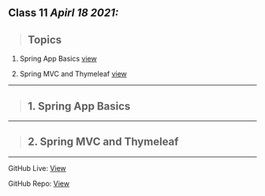 ## Class 11  *Apirl 18 2021:* 

> ## Topics

   1.  Spring App Basics [view](https://www.thymeleaf.org/doc/articles/springmvcaccessdata.html)

   2.  Spring MVC and Thymeleaf [view](https://spring.io/guides/gs/serving-web-content/)
   
---

> ## 1. Spring App Basics 



---


> ## 2. Spring MVC and Thymeleaf



---

GitHub Live: [View](https://anassawalha95.github.io/reading-notes/Code%20401/Class%2011)

GitHub Repo: [View](https://github.com/anassawalha95/reading-notes/tree/main/Code%20401)

